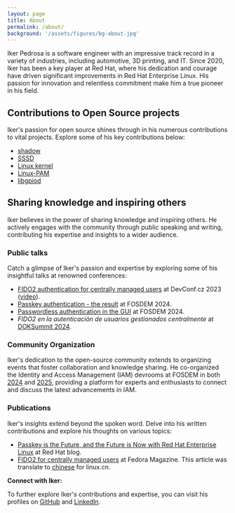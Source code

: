 ```yaml
---
layout: page
title: About
permalink: /about/
background: '/assets/figures/bg-about.jpg'
---
```


Iker Pedrosa is a software engineer with an impressive track record in a variety of industries, including automotive, 3D printing, and IT. Since 2020, Iker has been a key player at Red Hat, where his dedication and courage have driven significant improvements in Red Hat Enterprise Linux. His passion for innovation and relentless commitment make him a true pioneer in his field.

## Contributions to Open Source projects

Iker's passion for open source shines through in his numerous contributions to vital projects. Explore some of his key contributions below:

* [<u>shadow</u>](https://github.com/shadow-maint/shadow/commits/master/?author=ikerexxe)
* [<u>SSSD</u>](https://github.com/SSSD/sssd/commits/master/?author=ikerexxe)
* [<u>Linux kernel</u>](https://git.kernel.org/pub/scm/linux/kernel/git/torvalds/linux.git/log/?qt=author&q=Pedrosa)
* [<u>Linux-PAM</u>](https://github.com/linux-pam/linux-pam/commits/master/?author=ikerexxe)
* [<u>libgpiod</u>](https://git.kernel.org/pub/scm/libs/libgpiod/libgpiod.git/log/?qt=author&q=Pedrosa)

## Sharing knowledge and inspiring others

Iker believes in the power of sharing knowledge and inspiring others. He actively engages with the community through public speaking and writing, contributing his expertise and insights to a wider audience.

### Public talks

Catch a glimpse of Iker's passion and expertise by exploring some of his insightful talks at renowned conferences:

* [<u>FIDO2 authentication for centrally managed users</u>](https://devconfcz2023.sched.com/event/1MYgz/fido2-authentication-for-centrally-managed-users) at DevConf.cz 2023 ([<u>video</u>](https://www.youtube.com/watch?v=hqUuM53NUXI&list=PLU1vS0speL2ZdGybMAqmQjVWsi0GjH7d3)).
* [<u>Passkey authentication - the result</u>](https://archive.fosdem.org/2024/schedule/event/fosdem-2024-3753-passkey-authentication-the-result/) at FOSDEM 2024.
* [<u>Passwordless authentication in the GUI</u>](https://archive.fosdem.org/2024/schedule/event/fosdem-2024-2169-passwordless-authentication-in-the-gui/) at FOSDEM 2024.
* *FIDO2 en la autenticación de usuarios gestionados centralmente* at [<u>DOKSummit 2024</u>](https://doksummit.com/programa/).

### Community Organization

Iker's dedication to the open-source community extends to organizing events that foster collaboration and knowledge sharing. He co-organized the Identity and Access Management (IAM) devrooms at FOSDEM in both [2024](https://archive.fosdem.org/2024/schedule/track/identity-and-access-management/) and [2025](https://fosdem.org/2025/schedule/track/iam/), providing a platform for experts and enthusiasts to connect and discuss the latest advancements in IAM.

### Publications

Iker's insights extend beyond the spoken word. Delve into his written contributions and explore his thoughts on various topics:

* [<u>Passkey is the Future, and the Future is Now with Red Hat Enterprise Linux</u>](https://www.redhat.com/en/blog/passkey-with-rhel) at Red Hat blog.
* [<u>FIDO2 for centrally managed users</u>](https://fedoramagazine.org/fido2-for-centrally-managed-users/) at Fedora Magazine. This article was translate to [<u>chinese</u>](https://linux.cn/article-16406-1.html) for linux.cn.

**Connect with Iker:**

To further explore Iker's contributions and expertise, you can visit his profiles on [GitHub](https://github.com/ikerexxe) and [LinkedIn](https://es.linkedin.com/in/ikerpedrosa).
